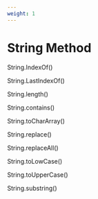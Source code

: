 ```yaml
--- 
weight: 1
---
```


# String Method 

String.IndexOf()

String.LastIndexOf()

String.length()

String.contains()

String.toCharArray()

String.replace()

String.replaceAll()

String.toLowCase()

String.toUpperCase()

String.substring()